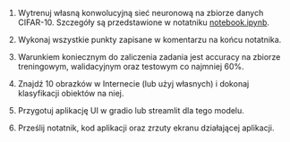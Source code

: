 1. Wytrenuj własną konwolucyjną sieć neuronową na zbiorze danych CIFAR-10. Szczegóły są przedstawione w notatniku [notebook.ipynb](./cifar-10/notebook.ipynb). 

2. Wykonaj wszystkie punkty zapisane w komentarzu na końcu notatnika.

3. Warunkiem koniecznym do zaliczenia zadania jest accuracy na zbiorze treningowym, walidacyjnym oraz testowym co najmniej 60%.

4. Znajdź 10 obrazków w Internecie (lub użyj własnych) i dokonaj klasyfikacji obiektów na niej.

5. Przygotuj aplikację UI w gradio lub streamlit dla tego modelu.

6. Prześlij notatnik, kod aplikacji oraz zrzuty ekranu działającej aplikacji.

